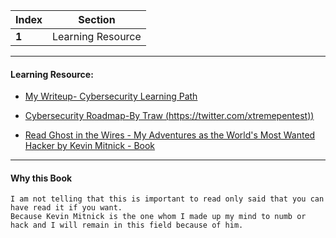 Index | Section
---   | ---
**1** | Learning Resource

---

#### Learning Resource:

  * [My Writeup- Cybersecurity Learning Path](https://medium.com/bugbountywriteup/cybersecurity-learning-path-19f64f6a547e)

  * [Cybersecurity Roadmap-By Traw (https://twitter.com/xtremepentest))](https://github.com/0xTRAW/Cybersecurity-Roadmap)

  * [Read Ghost in the Wires - My Adventures as the World's Most Wanted Hacker by Kevin Mitnick - Book](https://www.amazon.in/Ghost-Wires-Kevin-Mitnick/dp/0316212180/)
___
#### Why this Book
```
I am not telling that this is important to read only said that you can have read it if you want.
Because Kevin Mitnick is the one whom I made up my mind to numb or hack and I will remain in this field because of him.
